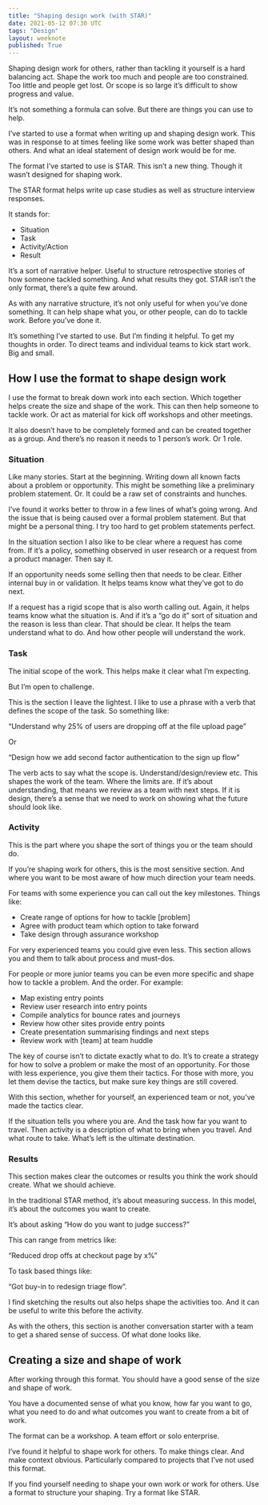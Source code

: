 ```yaml
---
title: "Shaping design work (with STAR)"
date: 2021-05-12 07:30 UTC
tags: "Design"
layout: weeknote
published: True
---
```


Shaping design work for others, rather than tackling it yourself is a hard balancing act. Shape the work too much and people are too constrained. Too little and people get lost. Or scope is so large it’s difficult to show progress and value.

It’s not something a formula can solve. But there are things you can use to help.

I’ve started to use a format when writing up and shaping design work. This was in response to at times feeling like some work was better shaped than others. And what an ideal statement of design work would be for me.

The format I’ve started to use is STAR. This isn’t a new thing. Though it wasn’t designed for shaping work.

The STAR format helps write up case studies as well as structure interview responses.

It stands for:

<ul class="list-unstyled">
  <li>Situation</li>
  <li>Task</li>
  <li>Activity/Action</li>
  <li>Result</li>
</ul>

It’s a sort of narrative helper. Useful to structure retrospective stories of how someone tackled something. And what results they got. STAR isn’t the only format, there’s a quite few around.

As with any narrative structure, it’s not only useful for when you’ve done something. It can help shape what you, or other people, can do to tackle work. Before you’ve done it.

It’s something I’ve started to use. But I’m finding it helpful. To get my thoughts in order. To direct teams and individual teams to kick start work. Big and small.

## How I use the format to shape design work

I use the format to break down work into each section. Which together helps create the size and shape of the work. This can then help someone to tackle work. Or act as material for kick off workshops and other meetings.

It also doesn’t have to be completely formed and can be created together as a group. And there’s no reason it needs to 1 person’s work. Or 1 role.

### Situation

Like many stories. Start at the beginning. Writing down all known facts about a problem or opportunity. This might be something like a preliminary problem statement. Or. It could be a raw set of constraints and hunches.

I’ve found it works better to throw in a few lines of what’s going wrong. And the issue that is being caused over a formal problem statement. But that might be a personal thing. I try too hard to get problem statements perfect.

In the situation section I also like to be clear where a request has come from. If it’s a policy, something observed in user research or a request from a product manager. Then say it.

If an opportunity needs some selling then that needs to be clear. Either internal buy in or validation. It helps teams know what they’ve got to do next.

If a request has a rigid scope that is also worth calling out. Again, it helps teams know what the situation is. And if it’s a “go do it” sort of situation and the reason is less than clear. That should be clear. It helps the team understand what to do. And how other people will understand the work.

### Task

The initial scope of the work. This helps make it clear what I’m expecting.

But I’m open to challenge.

This is the section I leave the lightest. I like to use a phrase with a verb that defines the scope of the task. So something like:

“Understand why 25% of users are dropping off at the file upload page”

Or

“Design how we add second factor authentication to the sign up flow”

The verb acts to say what the scope is. Understand/design/review etc. This shapes the work of the team. Where the limits are. If it’s about understanding, that means we review as a team with next steps. If it is design, there’s a sense that we need to work on showing what the future should look like.

### Activity

This is the part where you shape the sort of things you or the team should do.

If you’re shaping work for others, this is the most sensitive section. And where you want to be most aware of how much direction your team needs.

For teams with some experience you can call out the key milestones. Things like:

- Create range of options for how to tackle [problem]
- Agree with product team which option to take forward
- Take design through assurance workshop 

For very experienced teams you could give even less. This section allows you and them to talk about process and must-dos.

For people or more junior teams you can be even more specific and shape how to tackle a problem. And the order. For example:

- Map existing entry points
- Review user research into entry points
- Compile analytics for bounce rates and journeys
- Review how other sites provide entry points
- Create presentation summarising findings and next steps
- Review work with [team] at team huddle

The key of course isn’t to dictate exactly what to do. It’s to create a strategy for how to solve a problem or make the most of an opportunity. For those with less experience, you give them their tactics. For those with more, you let them devise the tactics, but make sure key things are still covered.

With this section, whether for yourself, an experienced team or not, you’ve made the tactics clear.

If the situation tells you where you are. And the task how far you want to travel. Then activity is a description of what to bring when you travel. And what route to take. What’s left is the ultimate destination.

### Results

This section makes clear the outcomes or results you think the work should create. What we should achieve.

In the traditional STAR method, it’s about measuring success. In this model, it’s about the outcomes you want to create.

It’s about asking “How do you want to judge success?”

This can range from metrics like:

“Reduced drop offs at checkout page by x%”

To task based things like:

“Got buy-in to redesign triage flow”.

I find sketching the results out also helps shape the activities too. And it can be useful to write this before the activity.

As with the others, this section is another conversation starter with a team to get a shared sense of success. Of what done looks like.

## Creating a size and shape of work

After working through this format. You should have a good sense of the size and shape of work.

You have a documented sense of what you know, how far you want to go, what you need to do and what outcomes you want to create from a bit of work.

The format can be a workshop. A team effort or solo enterprise.

I’ve found it helpful to shape work for others. To make things clear. And make context obvious. Particularly compared to projects that I’ve not used this format.

If you find yourself needing to shape your own work or work for others. Use a format to structure your shaping. Try a format like STAR.

